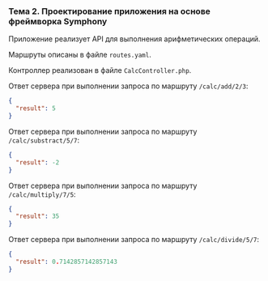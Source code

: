### Тема 2. Проектирование приложения на основе фреймворка Symphony

Приложение реализует API для выполнения арифметических операций.

Маршруты описаны в файле `routes.yaml`.

Контроллер реализован в файле `CalcController.php`.

Ответ сервера при выполнении запроса по маршруту `/calc/add/2/3`:

```json
{
  "result": 5
}
```

Ответ сервера при выполнении запроса по маршруту `/calc/substract/5/7`:

```json
{
  "result": -2
}
```

Ответ сервера при выполнении запроса по маршруту `/calc/multiply/7/5`:

```json
{
  "result": 35
}
```

Ответ сервера при выполнении запроса по маршруту `/calc/divide/5/7`:

```json
{
  "result": 0.7142857142857143
}
```

